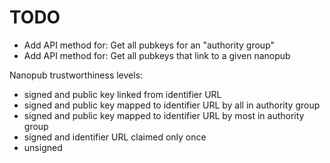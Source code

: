 # TODO

- Add API method for: Get all pubkeys for an "authority group"
- Add API method for: Get all pubkeys that link to a given nanopub

Nanopub trustworthiness levels:

- signed and public key linked from identifier URL
- signed and public key mapped to identifier URL by all in authority group
- signed and public key mapped to identifier URL by most in authority group
- signed and identifier URL claimed only once
- unsigned

